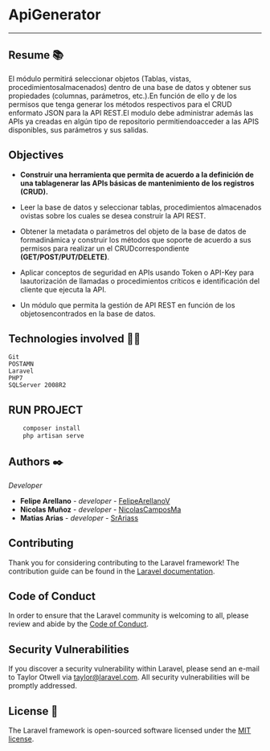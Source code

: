 <h1>ApiGenerator</h1>

--------------------------------------------------------

## Resume 📚
El módulo permitirá seleccionar objetos (Tablas, vistas, procedimientosalmacenados) dentro de una base de datos y obtener sus propiedades (columnas, parámetros, etc.).En función de ello y de los permisos que tenga generar los métodos respectivos para el CRUD enformato JSON para la API REST.El modulo debe administrar además las APIs ya creadas en algún tipo de repositorio permitiendoacceder a las APIS disponibles, sus parámetros y sus salidas.

## Objectives
* **Construir una herramienta que permita de acuerdo a la definición de una tablagenerar las APIs básicas de mantenimiento de los registros (CRUD).** 

 * Leer la base de datos y seleccionar tablas, procedimientos almacenados ovistas sobre los cuales se desea construir la API REST.
* Obtener la metadata o parámetros del objeto de la base de datos de formadinámica y construir los métodos que soporte de acuerdo a sus permisos para realizar un el CRUDcorrespondiente **(GET/POST/PUT/DELETE)**.
* Aplicar conceptos de seguridad en APIs usando Token o API-Key para laautorización de llamadas o procedimientos críticos e identificación del cliente que ejecuta la API.
* Un módulo que permita la gestión de API REST en función de los objetosencontrados en la base de datos.
 


## Technologies involved 👩‍💻

```
Git
POSTAMN
Laravel
PHP7
SQLServer 2008R2
```

## RUN PROJECT
```cmd
    composer install
    php artisan serve
```


## Authors ✒️

_Developer_

* **Felipe Arellano** - *developer* - [FelipeArellanoV](https://github.com/FelipeArellanoV/)
* **Nicolas Muñoz** - *developer* - [NicolasCamposMa](https://github.com/NicolasCamposMa)
* **Matias Arias** - *developer* - [SrAriass](https://github.com/SrAriass/)

## Contributing

Thank you for considering contributing to the Laravel framework! The contribution guide can be found in the [Laravel documentation](https://laravel.com/docs/contributions).

## Code of Conduct

In order to ensure that the Laravel community is welcoming to all, please review and abide by the [Code of Conduct](https://laravel.com/docs/contributions#code-of-conduct).

## Security Vulnerabilities

If you discover a security vulnerability within Laravel, please send an e-mail to Taylor Otwell via [taylor@laravel.com](mailto:taylor@laravel.com). All security vulnerabilities will be promptly addressed.

## License 📓

The Laravel framework is open-sourced software licensed under the [MIT license](https://opensource.org/licenses/MIT).
